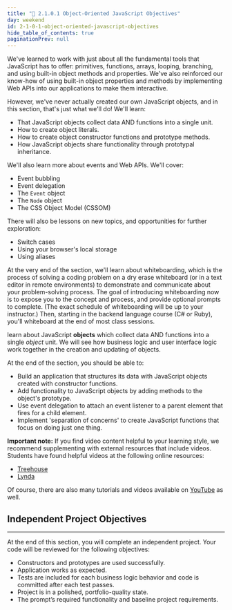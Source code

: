 ```yaml
---
title: "📓 2.1.0.1 Object-Oriented JavaScript Objectives"
day: weekend
id: 2-1-0-1-object-oriented-javascript-objectives
hide_table_of_contents: true
paginationPrev: null
---
```


We've learned to work with just about all the fundamental tools that JavaScript has to offer: primitives, functions, arrays, looping, branching, and using built-in object methods and properties. We've also reinforced our know-how of using built-in object properties and methods by implementing Web APIs into our applications to make them interactive. 

However, we've never actually created our own JavaScript objects, and in this section, that's just what we'll do! We'll learn:

* That JavaScript objects collect data AND functions into a single unit. 
* How to create object literals.
* How to create object constructor functions and prototype methods.
* How JavaScript objects share functionality through prototypal inheritance.

We'll also learn more about events and Web APIs. We'll cover:

* Event bubbling
* Event delegation
* The `Event` object
* The `Node` object
* The CSS Object Model (CSSOM)

There will also be lessons on new topics, and opportunities for further exploration:

* Switch cases
* Using your browser's local storage
* Using aliases

At the very end of the section, we'll learn about whiteboarding, which is the process of solving a coding problem on a dry erase whiteboard (or in a text editor in remote environments) to demonstrate and communicate about your problem-solving process. The goal of introducing whiteboarding now is to expose you to the concept and process, and provide optional prompts to complete. (The exact schedule of whiteboarding will be up to your instructor.) Then, starting in the backend language course (C# or Ruby), you'll whiteboard at the end of most class sessions. 

learn about JavaScript **objects** which collect data AND functions into a single _object_ unit.  We will see how business logic and user interface logic work together in the creation and updating of objects.

At the end of the section, you should be able to:

* Build an application that structures its data with JavaScript objects created with constructor functions.
* Add functionality to JavaScript objects by adding methods to the object's prototype.
* Use event delegation to attach an event listener to a parent element that fires for a child element.
* Implement 'separation of concerns' to create JavaScript functions that focus on doing just one thing. 

**Important note:** If you find video content helpful to your learning style, we recommend supplementing with external resources that include videos. Students have found helpful videos at the following online resources:

* [Treehouse](https://teamtreehouse.com/)
* [Lynda](https://www.lynda.com/)

Of course, there are also many tutorials and videos available on [YouTube](https://www.youtube.com/) as well.

## Independent Project Objectives
---

At the end of this section, you will complete an independent project. Your code will be reviewed for the following objectives:

* Constructors and prototypes are used successfully.
* Application works as expected.
* Tests are included for each business logic behavior and code is committed after each test passes.
* Project is in a polished, portfolio-quality state.
* The prompt’s required functionality and baseline project requirements.
